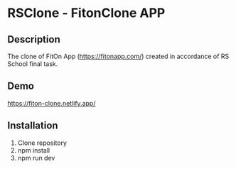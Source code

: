 # RSClone - FitonClone APP

## Description
The clone of FitOn App (https://fitonapp.com/) created in accordance of RS School final task.

## Demo
https://fiton-clone.netlify.app/

## Installation
1. Clone repository
2. npm install
3. npm run dev
